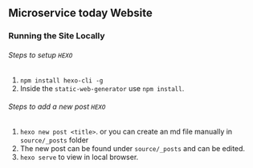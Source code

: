 ## Microservice today Website

### Running the Site Locally

###### Steps to setup `HEXO` 
1. ```npm install hexo-cli -g```
2. Inside the `static-web-generator` use ``` npm install ```.

###### Steps to add a new post `HEXO` 
1. ``` hexo new post <title> ```. or you can create an md file manually in  ```source/_posts``` folder
2. The new post can be found under ```source/_posts``` and can be edited.
3. ``` hexo serve ``` to view in local browser.

